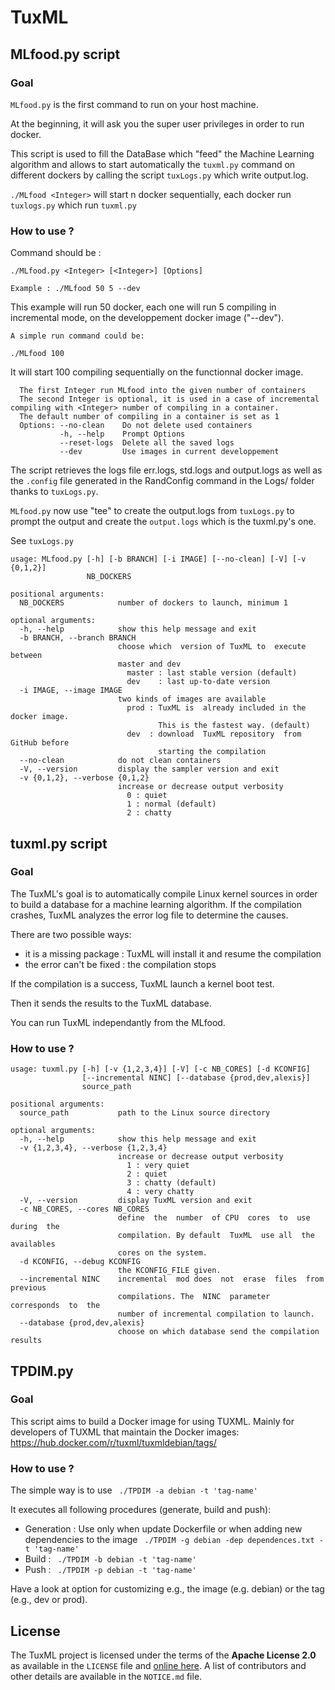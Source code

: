 # TuxML
## MLfood.py script
### Goal

`MLfood.py` is the first command to run on your host machine.

At the beginning, it will ask you the super user privileges in order to run docker.

This script is used to fill the DataBase which "feed" the Machine Learning algorithm and allows to start automatically the `tuxml.py` command on different dockers by calling the script `tuxLogs.py` which write output.log.

`./MLfood <Integer>` will start n docker sequentially, each docker run `tuxlogs.py` which run `tuxml.py`

### How to use ?

Command should be :

    ./MLfood.py <Integer> [<Integer>] [Options]

    Example : ./MLfood 50 5 --dev

This example will run 50 docker, each one will run 5 compiling in incremental mode, on the developpement docker image ("--dev").

```
A simple run command could be:

./MLfood 100

```

It will start 100 compiling sequentially on the functionnal docker image.

```
  The first Integer run MLfood into the given number of containers
  The second Integer is optional, it is used in a case of incremental compiling with <Integer> number of compiling in a container.
  The default number of compiling in a container is set as 1
  Options: --no-clean    Do not delete used containers
           -h, --help    Prompt Options
           --reset-logs  Delete all the saved logs
           --dev         Use images in current developpement
```

The script retrieves the logs file err.logs, std.logs and output.logs as well as the `.config` file generated in the RandConfig command in the Logs/ folder thanks to `tuxLogs.py`.

`MLfood.py` now use "tee" to create the output.logs from `tuxLogs.py` to prompt the output and create the `output.logs` which is the tuxml.py's one.

See `tuxLogs.py`

```
usage: MLfood.py [-h] [-b BRANCH] [-i IMAGE] [--no-clean] [-V] [-v {0,1,2}]
                 NB_DOCKERS

positional arguments:
  NB_DOCKERS            number of dockers to launch, minimum 1

optional arguments:
  -h, --help            show this help message and exit
  -b BRANCH, --branch BRANCH
                        choose which  version of TuxML to  execute between
                        master and dev
                          master : last stable version (default)
                          dev    : last up-to-date version
  -i IMAGE, --image IMAGE
                        two kinds of images are available
                          prod : TuxML is  already included in the docker image.
                                 This is the fastest way. (default)
                          dev  : download  TuxML repository  from  GitHub before
                                 starting the compilation
  --no-clean            do not clean containers
  -V, --version         display the sampler version and exit
  -v {0,1,2}, --verbose {0,1,2}
                        increase or decrease output verbosity
                          0 : quiet
                          1 : normal (default)
                          2 : chatty
```

## tuxml.py script
### Goal
The TuxML's goal is to automatically compile Linux kernel sources in order to build
a database for a machine learning algorithm. If the compilation crashes, TuxML analyzes the error log file to determine the causes.

There are two possible ways:  

* it is a missing  package : TuxML will install it and  resume the compilation
* the error can't be fixed : the compilation stops

If the compilation is a success, TuxML launch a kernel boot test.

Then it sends the results to the TuxML database.

You can run TuxML independantly from the MLfood.

### How to use ?
```
usage: tuxml.py [-h] [-v {1,2,3,4}] [-V] [-c NB_CORES] [-d KCONFIG]
                [--incremental NINC] [--database {prod,dev,alexis}]
                source_path

positional arguments:
  source_path           path to the Linux source directory

optional arguments:
  -h, --help            show this help message and exit
  -v {1,2,3,4}, --verbose {1,2,3,4}
                        increase or decrease output verbosity
                          1 : very quiet
                          2 : quiet
                          3 : chatty (default)
                          4 : very chatty
  -V, --version         display TuxML version and exit
  -c NB_CORES, --cores NB_CORES
                        define  the  number  of CPU  cores  to  use  during  the
                        compilation. By default  TuxML  use all  the  availables
                        cores on the system.
  -d KCONFIG, --debug KCONFIG
                        the KCONFIG_FILE given.
  --incremental NINC    incremental  mod does  not  erase  files  from  previous
                        compilations. The  NINC  parameter  corresponds  to  the
                        number of incremental compilation to launch.
  --database {prod,dev,alexis}
                        choose on which database send the compilation results
```

## TPDIM.py

### Goal
This script aims to build a Docker image for using TUXML. 
Mainly for developers of TUXML that maintain the Docker images: https://hub.docker.com/r/tuxml/tuxmldebian/tags/  

### How to use ?

The simple way is to use 
``` ./TPDIM -a debian -t 'tag-name'```

It executes all following procedures (generate, build and push):
 * Generation : Use only when update Dockerfile or when adding new dependencies to the image ``` ./TPDIM -g debian -dep dependences.txt -t 'tag-name'```
 * Build : ``` ./TPDIM -b debian -t 'tag-name'```
 * Push : ``` ./TPDIM -p debian -t 'tag-name'```

Have a look at option for customizing e.g., the image (e.g. debian) or the tag (e.g., dev or prod). 

## License
The TuxML project is licensed under the terms of the **Apache License 2.0** as available in the `LICENSE` file and [online here](http://www.apache.org/licenses/LICENSE-2.0.txt). A list of contributors and other details are available in the `NOTICE.md` file.
